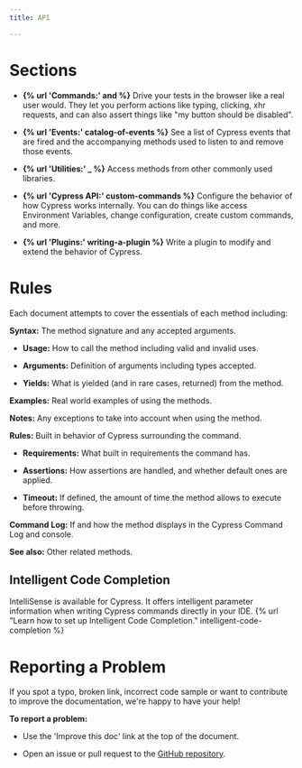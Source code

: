```yaml
---
title: API

---
```


# Sections

- **{% url 'Commands:' and %}** Drive your tests in the browser like a real user would. They let you perform actions like typing, clicking, xhr requests, and can also assert things like "my button should be disabled".

- **{% url 'Events:' catalog-of-events %}** See a list of Cypress events that are fired and the accompanying methods used to listen to and remove those events.

- **{% url 'Utilities:' _ %}** Access methods from other commonly used libraries.

- **{% url 'Cypress API:' custom-commands %}** Configure the behavior of how Cypress works internally. You can do things like access Environment Variables, change configuration, create custom commands, and more.

- **{% url 'Plugins:' writing-a-plugin %}** Write a plugin to modify and extend the behavior of Cypress.

# Rules

Each document attempts to cover the essentials of each method including:

**Syntax:** The method signature and any accepted arguments.

  - **Usage:** How to call the method including valid and invalid uses.

  - **Arguments:** Definition of arguments including types accepted.

  - **Yields:** What is yielded (and in rare cases, returned) from the method.


**Examples:** Real world examples of using the methods.

**Notes:** Any exceptions to take into account when using the method.

**Rules:** Built in behavior of Cypress surrounding the command.

  - **Requirements:** What built in requirements the command has.

  - **Assertions:** How assertions are handled, and whether default ones are applied.

  - **Timeout:** If defined, the amount of time the method allows to execute before throwing.

**Command Log:** If and how the method displays in the Cypress Command Log and console.

**See also:** Other related methods.

## Intelligent Code Completion

IntelliSense is available for Cypress. It offers intelligent parameter information when writing Cypress commands directly in your IDE. {% url "Learn how to set up Intelligent Code Completion." intelligent-code-completion %}

# Reporting a Problem

If you spot a typo, broken link, incorrect code sample or want to contribute to improve the documentation, we're happy to have your help!

**To report a problem:**

- Use the 'Improve this doc' link at the top of the document.

- Open an issue or pull request to the [GitHub repository](https://github.com/cypress-io/cypress).
